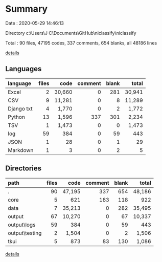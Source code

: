 # Summary

Date : 2020-05-29 14:46:13

Directory c:\Users\J C\Documents\GitHub\niclassify\niclassify

Total : 90 files,  47195 codes, 337 comments, 654 blanks, all 48186 lines

[details](details.md)

## Languages
| language | files | code | comment | blank | total |
| :--- | ---: | ---: | ---: | ---: | ---: |
| Excel | 2 | 30,660 | 0 | 281 | 30,941 |
| CSV | 9 | 11,281 | 0 | 8 | 11,289 |
| Django txt | 4 | 1,770 | 0 | 2 | 1,772 |
| Python | 13 | 1,596 | 337 | 301 | 2,234 |
| TSV | 1 | 1,473 | 0 | 0 | 1,473 |
| log | 59 | 384 | 0 | 59 | 443 |
| JSON | 1 | 28 | 0 | 1 | 29 |
| Markdown | 1 | 3 | 0 | 2 | 5 |

## Directories
| path | files | code | comment | blank | total |
| :--- | ---: | ---: | ---: | ---: | ---: |
| . | 90 | 47,195 | 337 | 654 | 48,186 |
| core | 5 | 621 | 183 | 118 | 922 |
| data | 7 | 35,213 | 0 | 282 | 35,495 |
| output | 67 | 10,270 | 0 | 67 | 10,337 |
| output\logs | 59 | 384 | 0 | 59 | 443 |
| output\testing | 2 | 1,504 | 0 | 2 | 1,506 |
| tkui | 5 | 873 | 83 | 130 | 1,086 |

[details](details.md)